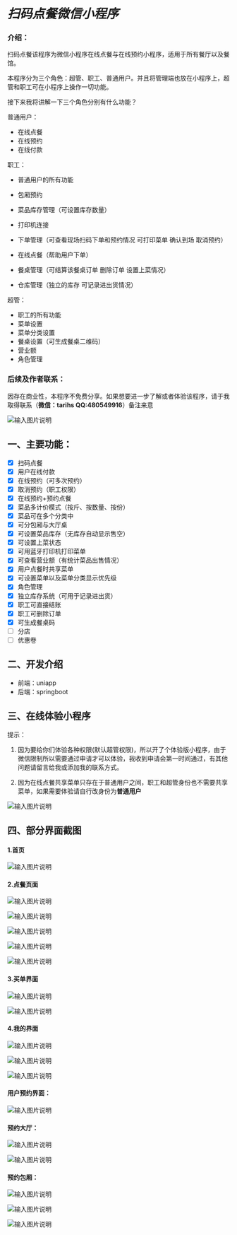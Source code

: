 # *扫码点餐微信小程序*

### 介绍：

扫码点餐该程序为微信小程序在线点餐与在线预约小程序，适用于所有餐厅以及餐馆。

本程序分为三个角色：超管、职工、普通用户。并且将管理端也放在小程序上，超管和职工可在小程序上操作一切功能。

接下来我将讲解一下三个角色分别有什么功能？

普通用户：

- 在线点餐
- 在线预约
- 在线付款

职工：

- 普通用户的所有功能

- 包厢预约
- 菜品库存管理（可设置库存数量）
- 打印机连接
- 下单管理（可查看现场扫码下单和预约情况 可打印菜单 确认到场 取消预约）
- 在线点餐（帮助用户下单）
- 餐桌管理（可结算该餐桌订单 删除订单 设置上菜情况）
- 仓库管理（独立的库存 可记录进出货情况）

超管：

- 职工的所有功能
- 菜单设置
- 菜单分类设置
- 餐桌设置（可生成餐桌二维码）
- 营业额
- 角色管理

### 后续及作者联系：

​	因存在商业性，本程序不免费分享。如果想要进一步了解或者体验该程序，请于我取得联系（**微信：tarihs  QQ:480549916**）备注来意

![输入图片说明](https://gitee.com/lotian999/Scan-QR-code-to-order-food/raw/master/my/wximage.png)

## 一、主要功能：

- [x] 扫码点餐
- [x] 用户在线付款
- [x] 在线预约（可多次预约）
- [x] 取消预约（职工权限）
- [x] 在线预约+预约点餐
- [x] 菜品多计价模式（按斤、按数量、按份）
- [x] 菜品可在多个分类中
- [x] 可分包厢与大厅桌
- [x] 可设置菜品库存（无库存自动显示售空）
- [x] 可设置上菜状态
- [x] 可用蓝牙打印机打印菜单
- [x] 可查看营业额（有统计菜品出售情况）
- [x] 用户点餐时共享菜单
- [x] 可设置菜单以及菜单分类显示优先级
- [x] 角色管理
- [x] 独立库存系统（可用于记录进出货）
- [x] 职工可直接结账
- [x] 职工可删除订单
- [x] 可生成餐桌码
- [ ] 分店
- [ ] 优惠卷

## 二、开发介绍

- 前端：uniapp
- 后端：springboot

## 三、在线体验小程序

提示：

1. 因为要给你们体验各种权限(默认超管权限)，所以开了个体验版小程序，由于微信限制所以需要通过申请才可以体验，我收到申请会第一时间通过，有其他问题请留言给我或添加我的联系方式。

2. 因为在线点餐共享菜单只存在于普通用户之间，职工和超管身份也不需要共享菜单，如果需要体验请自行改身份为**普通用户**

![输入图片说明](https://gitee.com/lotian999/Scan-QR-code-to-order-food/raw/master/online/images/ouE-N68irFtGfgtmTuzEVXnI5tZs.jpg)

## 四、部分界面截图

#### 1.首页

![输入图片说明](https://gitee.com/lotian999/Scan-QR-code-to-order-food/raw/master/online/images/image-20240603234342438.png)

#### 2.点餐页面

![输入图片说明](https://gitee.com/lotian999/Scan-QR-code-to-order-food/raw/master/online/images/22.png)

![输入图片说明](https://gitee.com/lotian999/Scan-QR-code-to-order-food/raw/master/online/images/23.png)

![输入图片说明](https://gitee.com/lotian999/Scan-QR-code-to-order-food/raw/master/online/images/24.png)

![输入图片说明](https://gitee.com/lotian999/Scan-QR-code-to-order-food/raw/master/online/images/image-20240527013057878.png)

![输入图片说明](https://gitee.com/lotian999/Scan-QR-code-to-order-food/raw/master/online/images/image-20240527013118680.png)


#### 3.买单界面

![输入图片说明](https://gitee.com/lotian999/Scan-QR-code-to-order-food/raw/master/online/images/image-20240527013404283.png)

![输入图片说明](https://gitee.com/lotian999/Scan-QR-code-to-order-food/raw/master/online/images/image-20240527013501780.png)

#### 4.我的界面

![输入图片说明](https://gitee.com/lotian999/Scan-QR-code-to-order-food/raw/master/online/images/image-20240603235519455.png)

![输入图片说明](https://gitee.com/lotian999/Scan-QR-code-to-order-food/raw/master/online/images/image-20240603235444099.png)

![输入图片说明](https://gitee.com/lotian999/Scan-QR-code-to-order-food/raw/master/online/images/image-20240603235402550.png)

#### 用户预约界面：

![输入图片说明](https://gitee.com/lotian999/Scan-QR-code-to-order-food/raw/master/online/images/image-20240527014852040.png)

#### 预约大厅：

![输入图片说明](https://gitee.com/lotian999/Scan-QR-code-to-order-food/raw/master/online/images/image-20240527014916125.png)

![输入图片说明](https://gitee.com/lotian999/Scan-QR-code-to-order-food/raw/master/online/images/image-20240527014924779.png)

#### 预约包厢：

![输入图片说明](https://gitee.com/lotian999/Scan-QR-code-to-order-food/raw/master/online/images/image-20240527015004647.png)


![输入图片说明](https://gitee.com/lotian999/Scan-QR-code-to-order-food/raw/master/online/images/image-20240603234933378.png)

![输入图片说明](https://gitee.com/lotian999/Scan-QR-code-to-order-food/raw/master/online/images/image-20240603235058872.png)
